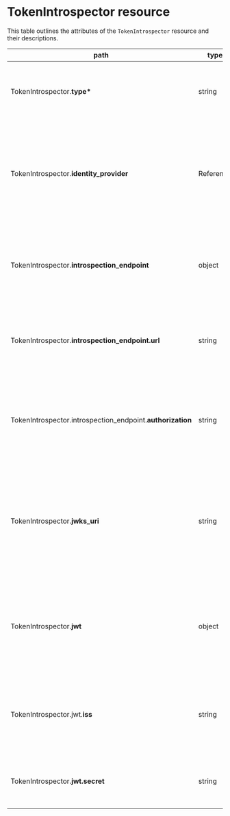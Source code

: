 # TokenIntrospector resource

This table outlines the attributes of the `TokenIntrospector` resource and their descriptions.

<table><thead><tr><th width="317">path</th><th width="100">type</th><th>description</th></tr></thead><tbody><tr><td>TokenIntrospector.<strong>type*</strong></td><td>string</td><td><strong>Required.</strong> Specifies the type of token to introspect. <br>Supported values: <code>opaque</code> | <code>jwt</code> | <code>aspxauth</code></td></tr><tr><td>TokenIntrospector.<strong>identity_provider</strong></td><td>Reference</td><td>A reference to the associated <code>IdentityProvider</code> resource. Ties this TokenIntrospector to a particular identity provider, ensuring tokens are validated against the correct source.</td></tr><tr><td>TokenIntrospector.<strong>introspection_endpoint</strong></td><td>object</td><td>Configuration for a remote introspection endpoint. The introspector will POST the token to this endpoint to obtain validation results.</td></tr><tr><td>TokenIntrospector.<strong>introspection_endpoint.url</strong></td><td>string</td><td>The fully qualified URL of the remote introspection endpoint. The TokenIntrospector will send token validation requests here.</td></tr><tr><td>TokenIntrospector.introspection_endpoint.<strong>authorization</strong></td><td>string</td><td>The authorization header value (e.g., a Basic Auth or Bearer token) used when calling the introspection endpoint. If present, it will be included in the request headers.</td></tr><tr><td>TokenIntrospector.<strong>jwks_uri</strong></td><td>string</td><td>A URL pointing to a JSON Web Key Set (JWKS). When <code>type</code> is <code>jwt</code>, the introspector retrieves public keys from this URI to validate token signatures. This is typically used with asymmetric keys (e.g., RS256).</td></tr><tr><td>TokenIntrospector.<strong>jwt</strong></td><td>object</td><td>Configuration for local JWT validation used when <code>type</code> is <code>jwt</code>. The TokenIntrospector will verify JWT signatures and claims without calling a remote endpoint.</td></tr><tr><td>TokenIntrospector.jwt.<strong>iss</strong></td><td>string</td><td>The expected issuer (<code>iss</code>) claim value for JWTs. The TokenIntrospector ensures that tokens it validates come from this issuer.</td></tr><tr><td>TokenIntrospector.<strong>jwt.secret</strong></td><td>string</td><td>A shared secret key or other signing key material used to verify the JWT’s signature. </td></tr></tbody></table>
